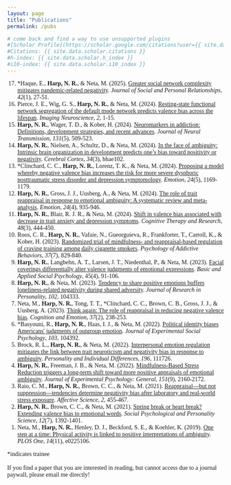 ```yaml
---
layout: page
title: "Publications"
permalink: /pubs

# come back and find a way to use unsupported plugins
#[Scholar Profile](https://scholar.google.com/citations?user={{ site.data.scholar.id }})
#Citations: {{ site.data.scholar.citations }}
#h-index: {{ site.data.scholar.h_index }}
#i10-index: {{ site.data.scholar.i10_index }}
---
```


<body style="font-family: Optima">



<ol reversed>
<li>*Haque, E., <b>Harp, N. R.</b>, & Neta, M. (2025). <a href="https://journals.sagepub.com/doi/10.1177/02654075241287235">Greater social network complexity mitigates pandemic-related negativity</a>. <i>Journal of Social and Personal Relationships</i>, <i>42</i>(1), 27-51. </li>
<li>Pierce, J. E., Wig, G. S., <b>Harp, N. R.</b>, & Neta, M. (2024). <a href="https://mitp.silverchair-cdn.com/mitp/content_public/journal/imag/2/10.1162_imag_a_00403/2/imag_a_00403.pdf?Expires=1742066211&Signature=rk4~ugsyifqkqwDl-xVGebBc6m-fB9l4PCHjGIqhxe7Gx4Hk45DbinKY~FYlGLz7c6aPfplqMXGDskJ84-WotwK8Elj9KWOUbDgh0rh7N4yQVzx-qjbC4VleC9djYiAuLoWq8I9MwTRcTgdslqhTk96X9bgk59n-sBsW~pvgouEAEeZMUi3DlHbnV69HRbKemqs-Pr0w3e-HmQnt362yaO7sJKROITjbGEr8PPgU1tFlNzfRTJOCTlrHUKmGqyq4sYm0gusOqE7WdkdhKSTfY3bxw5lC8o8FQ~Xy~aiY6C9NxxXMq0iKIYHGKg-uOgrrLp-RWDKAS3VytUI0~bWP4w__&Key-Pair-Id=APKAIE5G5CRDK6RD3PGA">Resting-state functional network segregation of the default mode network predicts valence bias across the lifespan</a>. <i>Imaging Neuroscience</i>, <i>2</i>, 1-15. </li>
<li><b>Harp, N. R.</b>, Wager, T. D., & Kober, H. (2024). <a href="https://link.springer.com/article/10.1007/s00702-024-02766-2">Neuromarkers in addiction: Definitions, development strategies, and recent advances</a>. <i>Journal of Neural Transmission</i>, <i>131</i>(5), 509-523.</li>
<li><b>Harp, N. R.</b>, Nielsen, A., Schultz, D., & Neta, M. (2024). <a href="https://academic.oup.com/cercor/article-abstract/34/3/bhae102/7630566">In the face of ambiguity: Intrinsic brain organization in development predicts one’s bias toward positivity or negativity</a>. <i>Cerebral Cortex</i>, <i>34</i>(3), bhae102.</li>
<li>*Clinchard, C. C., <b>Harp, N. R.</b>, Lorenz, T. K., & Neta, M. (2024). <a href="https://psycnet.apa.org/record/2024-46287-001">Proposing a model whereby negative valence bias increases the risk for more severe dysphoric posttraumatic stress disorder and depression symptomology</a>. <i>Emotion</i>, <i>24</i>(5), 1169-1179.</li>
<li><b>Harp, N. R.</b>, Gross, J. J., Uusberg, A., & Neta, M. (2024). <a href="https://psycnet.apa.org/record/2024-26472-001">The role of trait reappraisal in response to emotional ambiguity: A systematic review and meta-analysis</a>. <i>Emotion</i>, <i>24</i>(4), 935-946.</li> 
<li><b>Harp, N. R.</b>, Blair, R. J. R., & Neta, M. (2024). <a href="https://link.springer.com/article/10.1007/s10608-023-10437-x">Shift in valence bias associated with decrease in trait anxiety and depression symptoms</a>. <i>Cognitive Therapy and Research</i>, <i>48</i>(3), 444-450.</li> 
<li>Roos, C. R., <b>Harp, N. R.</b>, Vafaie, N., Gueorguieva, R., Frankforter, T., Carroll, K., & Kober, H. (2023). <a href="https://psycnet.apa.org/record/2023-95678-001">Randomized trial of mindfulness- and reappraisal-based regulation of craving training among daily cigarette smokers</a>. <i>Psychology of Addictive Behaviors</i>, <i>37</i>(7), 829-840.</li>
<li><b>Harp, N. R.</b>, Langbehn, A. T., Larsen, J. T., Niedenthal, P., & Neta, M. (2023). <a href="https://www.tandfonline.com/doi/full/10.1080/01973533.2023.2221360">Facial coverings differentially alter valence judgments of emotional expressions</a>. <i>Basic and Applied Social Psychology</i>, 45(4), 91-106.</li> 
<li><b>Harp, N. R.</b>, & Neta, M. (2023). <a href="https://www.sciencedirect.com/science/article/pii/S0092656622001465">Tendency to share positive emotions buffers loneliness-related negativity during shared adversity</a>. <i>Journal of Research in Personality</i>, <i>102</i>, 104333.</li> 
<li>Neta, M., <b>Harp, N. R.</b>, Tong, T. T., *Clinchard, C. C., Brown, C. B., Gross, J. J., & Uusberg, A. (2023). <a href="https://www.tandfonline.com/doi/full/10.1080/02699931.2022.2160698">Think again: The role of reappraisal in reducing negative valence bias</a>. <i>Cognition and Emotion</i>, <i>37</i>(2), 238-253.</li> 
<li>*Basyouni, R., <b>Harp, N. R.</b>, Haas, I. J., & Neta, M. (2022). <a href="https://www.sciencedirect.com/science/article/pii/S0022103122001111">Political identity biases Americans' judgments of outgroup emotion</a>. <i>Journal of Experimental Social Psychology</i>, <i>103</i>, 104392.</li> 
<li>Brock, R. L., <b>Harp, N. R.</b>, & Neta, M. (2022). <a href="https://pubmed.ncbi.nlm.nih.gov/35755301/">Interpersonal emotion regulation mitigates the link between trait neuroticism and negativity bias in response to ambiguity</a>. <i>Personality and Individual Differences</i>, <i>196</i>, 111726.</li> 
<li><b>Harp, N. R.</b>, Freeman, J. B., & Neta, M. (2022). <a href="https://pubmed.ncbi.nlm.nih.gov/35073138/">Mindfulness-Based Stress Reduction triggers a long-term shift toward more positive appraisals of emotional ambiguity</a>. <i>Journal of Experimental Psychology: General</i>, <i>151</i>(9), 2160-2172.</li> 
<li>Raio, C. M., <b>Harp, N. R.</b>, Brown, C. C., & Neta, M. (2021). <a href="https://link.springer.com/article/10.1007/s42761-021-00059-5">Reappraisal—but not suppression—tendencies determine negativity bias after laboratory and real-world stress exposure</a>. <i>Affective Science</i>, <i>2</i>, 455-467.</li> 
<li><b>Harp, N. R.</b>, Brown, C. C., & Neta, M. (2021). <a href="https://journals.sagepub.com/doi/10.1177/1948550620972296">Spring break or heart break? Extending valence bias to emotional words</a>. <i>Social Psychological and Personality Science</i>, <i>12</i>(7), 1392-1401.</li> 
<li>Neta, M., <b>Harp, N. R.</b>, Henley, D. J., Beckford, S. E., & Koehler, K. (2019). <a href="https://journals.plos.org/plosone/article?id=10.1371/journal.pone.0225106">One step at a time: Physical activity is linked to positive interpretations of ambiguity</a>.  <i>PLOS One</i>, <i>14</i>(11), e0225106.</li>
</ol>
*indicates trainee
<br>
<br>
If you find a paper that you are interested in reading, but cannot access due to a journal paywall, please email me directly!